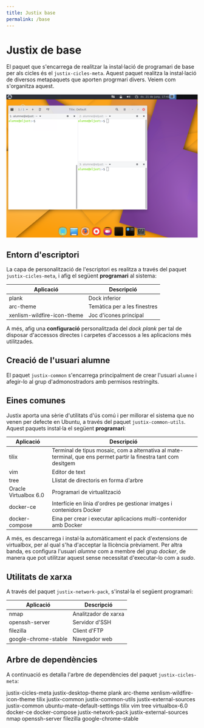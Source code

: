 ```yaml
---
title: Justix base
permalink: /base
---
```


# Justix de base

El paquet que s'encarrega de realitzar la instal·lació de programari de base per als cicles és el `justix-cicles-meta`. Aquest paquet realitza la instal·lació de diversos metapaquets que aporten progrmari divers. Veiem com s'organitza aquest.

![Escriptori](https://raw.githubusercontent.com/IesElJust/Bionic/master/docs/_img/escriptori.png)

## Entorn d'escriptori

La capa de personalització de l'escriptori es realitza a través del paquet `justix-cicles-meta`, i afig el següent **programari** al sistema:

| Aplicació | Descripció |
|-----------|------------|
| plank     | Dock inferior |
| arc-theme | Temàtica per a les finestres |
| xenlism-wildfire-icon-theme | Joc d'icones principal |

A més, afig una **configuració** personalitzada del *dock plank* per tal de disposar d'accessos directes i carpetes d'accessos a les aplicacions més utilitzades.

## Creació de l'usuari alumne

El paquet `justix-common` s'encarrega principalment de crear l'usuari `alumne` i afegir-lo al grup d'admonostradors amb permisos restringits.

## Eines comunes
   
Justix aporta una sèrie d'utilitats d'ús comú  i per millorar el sistema que no venen per defecte en Ubuntu, a través del paquet `justix-common-utils`. Aquest paquets instal·la el següent **programari**:

| Aplicació | Descripció |
|-----------|------------|
| tilix     | Terminal de tipus mosaic, com a alternativa al mate-terminal, que ens permet partir la finestra tant com desitgem |
| vim       | Editor de text |
| tree      | Llistat de directoris en forma d'arbre |
| Oracle Virtualbox 6.0 | Programari de virtualització  |
| docker-ce | Interfície en línia d'ordres pe gestionar imatges i contenidors Docker |
| docker-compose | Eina per crear i executar aplicacions multi-contenidor amb Docker |

A més, es descarrega i instal·la automàticament el pack d'extensions de virtualbox, per al qual s'ha d'acceptar la llicència prèviament. Per altra banda, es configura l'usuari *alumne* com a membre del grup *docker*, de manera que pot utilitzar aquest sense necessitat d'executar-lo com a *sudo*. 

## Utilitats de xarxa

A través del paquet `justix-network-pack`, s'instal·la el següent programari:

| Aplicació | Descripció |
|-----------|------------|
| nmap  | Analitzador de xarxa |
| openssh-server    | Servidor d'SSH |
| filezilla | Client d'FTP |
| google-chrome-stable | Navegador web |


## Arbre de dependències

A continuació es detalla l'arbre de dependències del paquet `justix-cicles-meta`:


justix-cicles-meta
   justix-desktop-theme
     plank
     arc-theme
     xenlism-wildfire-icon-theme
     tilix
   justix-common
   justix-common-utils
     justix-external-sources
     justix-common
     ubuntu-mate-default-settings
     tilix
     vim
     tree
     virtualbox-6.0
     docker-ce
     docker-compose
   justix-network-pack
     justix-external-sources
     nmap
     openssh-server
     filezilla
     google-chrome-stable